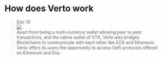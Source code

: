 # How does Verto work
> Dec 10  
![](https://miro.medium.com/max/700/1*GU4B3BsxlrEYP5FnXZ46fg.png)  
Apart from being a multi-currency wallet allowing peer to peer transactions, and the native wallet of VTX, Verto also bridges Blockchains to communicate with each other like EOS and Ethereum.  
Verto offers its users the opportunity to access DeFi protocols offered on Ethereum and Eos.  
